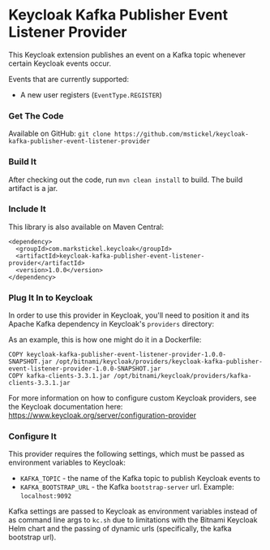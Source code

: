 # Keycloak Kafka Publisher Event Listener Provider

This Keycloak extension publishes an event on a Kafka topic whenever certain Keycloak events occur.

Events that are currently supported:
* A new user registers (`EventType.REGISTER`)

### Get The Code

Available on GitHub: `git clone https://github.com/mstickel/keycloak-kafka-publisher-event-listener-provider`

### Build It

After checking out the code, run `mvn clean install` to build.  The build artifact is a jar.

### Include It

This library is also available on Maven Central:

```
<dependency>
  <groupId>com.markstickel.keycloak</groupId>
  <artifactId>keycloak-kafka-publisher-event-listener-provider</artifactId>
  <version>1.0.0</version>
</dependency>
```

### Plug It In to Keycloak

In order to use this provider in Keycloak, you'll need to position it and its Apache Kafka dependency in Keycloak's `providers` directory:

As an example, this is how one might do it in a Dockerfile:

```
COPY keycloak-kafka-publisher-event-listener-provider-1.0.0-SNAPSHOT.jar /opt/bitnami/keycloak/providers/keycloak-kafka-publisher-event-listener-provider-1.0.0-SNAPSHOT.jar
COPY kafka-clients-3.3.1.jar /opt/bitnami/keycloak/providers/kafka-clients-3.3.1.jar
```

For more information on how to configure custom Keycloak providers, see the Keycloak documentation here: https://www.keycloak.org/server/configuration-provider

### Configure It

This provider requires the following settings, which must be passed as environment variables to Keycloak:
* `KAFKA_TOPIC` - the name of the Kafka topic to publish Keycloak events to
* `KAFKA_BOOTSTRAP_URL` - the Kafka `bootstrap-server` url.  Example: `localhost:9092`

Kafka settings are passed to Keycloak as environment variables instead of as command line args to `kc.sh` due to limitations with the Bitnami Keycloak Helm chart and the passing of dynamic urls (specifically, the kafka bootstrap url).